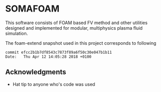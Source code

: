 # SOMAFOAM

  This software consists of FOAM based FV method and other utilities designed and implemented for modular, multiphysics plasma fluid simulation.

The foam-extend snapshot used in this project corresponds to following
```
commit efcc2b1b7df8543c7873f89a6f50c30e047b1b11
Date:   Thu Apr 12 14:05:28 2018 +0100
``` 

## Acknowledgments
* Hat tip to anyone who's code was used
